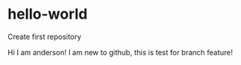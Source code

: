 # hello-world
Create first repository

Hi I am anderson!
I am new to github, this is test for branch feature!
